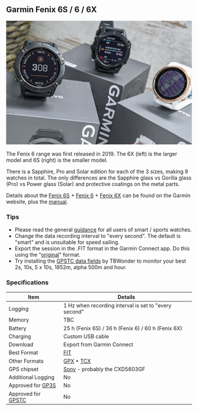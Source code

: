 ## Garmin Fenix 6S / 6 / 6X

![img](img/fenix-6x-6-6s.jpg)



The Fenix 6 range was first released in 2019. The 6X (left) is the larger model and 6S (right) is the smaller model.

There is a Sapphire, Pro and Solar edition for each of the 3 sizes, making 9 watches in total. The only differences are the Sapphire glass vs Gorilla glass (Pro) vs Power glass (Solar) and protective coatings on the metal parts.

Details about the [Fenix 6S](https://www.garmin.com/en-GB/p/641501) + [Fenix 6](https://www.garmin.com/en-GB/p/641449) + [Fenix 6X](https://www.garmin.com/en-GB/p/641435) can be found on the Garmin website, plus the [manual](https://www8.garmin.com/manuals/webhelp/fenix66s6xpro/EN-US/GUID-9C813064-813F-45E8-9F8E-98A2485B1BB1-homepage.html).



### Tips

- Please read the general [guidance](../../../guidance.md) for all users of smart / sports watches.
- Change the data recording interval to "every second". The default is "smart" and is unsuitable for speed sailing.
- Export the session in the .FIT format in the Garmin Connect app. Do this using the "[original](https://support.garmin.com/en-GB/?faq=W1TvTPW8JZ6LfJSfK512Q8)" format.
- Try installing the [GPSTC data fields](https://www.haigh.id.au/GPSTC.htm) by TBWonder to monitor your best 2s, 10s, 5 x 10s, 1852m, alpha 500m and hour.



### Specifications

| Item                                                       | Details                                                      |
| ---------------------------------------------------------- | ------------------------------------------------------------ |
| Logging                                                    | 1 Hz when recording interval is set to "every second"        |
| Memory                                                     | TBC                                                          |
| Battery                                                    | 25 h (Fenix 6S) / 36 h (Fenix 6) / 60 h (Fenix 6X)           |
| Charging                                                   | Custom USB cable                                             |
| Download                                                   | Export from Garmin Connect                                   |
| Best Format                                                | [FIT](https://developer.garmin.com/fit/protocol/)            |
| Other Formats                                              | [GPX](https://en.wikipedia.org/wiki/GPS_Exchange_Format) + [TCX](https://en.wikipedia.org/wiki/Training_Center_XML) |
| GPS chipset                                                | [Sony](https://www.sony-semicon.co.jp/e/products/lsi/gps/product.html) - probably the CXD5603GF |
| Additional Logging                                         | No                                                           |
| Approved for [GP3S](https://www.gps-speedsurfing.com/)     | No                                                           |
| Approved for [GPSTC](https://www.gpsteamchallenge.com.au/) | No                                                           |

